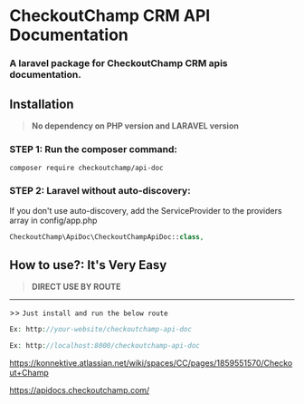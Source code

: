 # CheckoutChamp CRM API Documentation

### A laravel package for CheckoutChamp CRM apis documentation.

## Installation

> **No dependency on PHP version and LARAVEL version**

### STEP 1: Run the composer command:

```shell
composer require checkoutchamp/api-doc
```

### STEP 2: Laravel without auto-discovery:

If you don't use auto-discovery, add the ServiceProvider to the providers array in config/app.php

```php
CheckoutChamp\ApiDoc\CheckoutChampApiDoc::class,
```

## How to use?: It's Very Easy

> **DIRECT USE BY ROUTE**
---
<dl>
  <dt>>> <code>Just install and run the below route </span></code></dt>
</dl>

```php
Ex: http://your-website/checkoutchamp-api-doc

Ex: http://localhost:8000/checkoutchamp-api-doc
```


<a href="https://konnektive.atlassian.net/wiki/spaces/CC/pages/1859551570/Checkout+Champ">https://konnektive.atlassian.net/wiki/spaces/CC/pages/1859551570/Checkout+Champ</a>


<a href="https://apidocs.checkoutchamp.com/">https://apidocs.checkoutchamp.com/</a>

